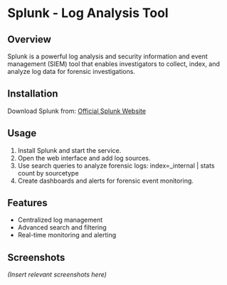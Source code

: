 # Splunk - Log Analysis Tool

## Overview
Splunk is a powerful log analysis and security information and event management (SIEM) tool that enables investigators to collect, index, and analyze log data for forensic investigations.

## Installation
Download Splunk from:
[Official Splunk Website](https://www.splunk.com/en_us/download.html)

## Usage
1. Install Splunk and start the service.
2. Open the web interface and add log sources.
3. Use search queries to analyze forensic logs:
   index=_internal | stats count by sourcetype
4. Create dashboards and alerts for forensic event monitoring.

## Features
- Centralized log management
- Advanced search and filtering
- Real-time monitoring and alerting

## Screenshots
*(Insert relevant screenshots here)*

